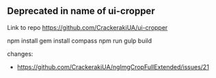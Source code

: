 ## Deprecated in name of ui-cropper
Link to repo https://github.com/CrackerakiUA/ui-cropper


npm install
gem install compass
npm run gulp build

changes:
- https://github.com/CrackerakiUA/ngImgCropFullExtended/issues/21
